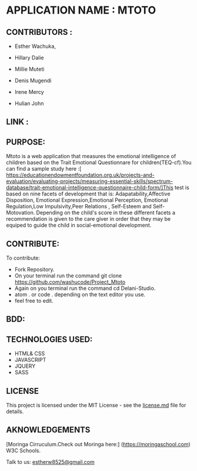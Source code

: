         

# APPLICATION NAME :  MTOTO
    
## CONTRIBUTORS : 

* Esther Wachuka,

* Hillary Dalie
* Millie Muteti
* Denis Mugendi
* Irene Mercy
* Hulian John

## LINK :

    
## PURPOSE:
Mtoto is a web application that measures the emotional intelligence of children based on the Trait Emotional Questionnare for children(TEQ-cf).You can find a sample study here :[ https://educationendowmentfoundation.org.uk/projects-and-evaluation/evaluating-projects/measuring-essential-skills/spectrum-database/trait-emotional-intelligence-questionnaire-child-form/]This test is based on nine facets of development that is: Adapatability,Affective Disposition, Emotional Expression,Emotional Perception, Emotional Regulation,Low Impulsivity,Peer Relations , Self-Esteem and Self-Motovation. Depending on the child's score in these different facets a recommendation is given to the care giver in order that they may  be equiped to guide the child in social-emotional development.  
  
## CONTRIBUTE:

To contribute:
 * Fork Repository.
 * On your terminal run the command git clone https://github.com/washucode/Project_Mtoto
 * Again on you terminal run the command cd Delani-Studio.
 * atom . or code . depending on the text editor you use.
 * feel free to edit.

## BDD:

## TECHNOLOGIES USED:
* HTML& CSS
* JAVASCRIPT
* JQUERY
* SASS


## LICENSE

This project is licensed under the MIT License - see the [license.md](license.md) file for details.

## AKNOWLEDGEMENTS

[Moringa Cirruculum.Check out Moringa here:] (https://moringaschool.com)
W3C Schools.




Talk to us: estherw8525@gmail.com
